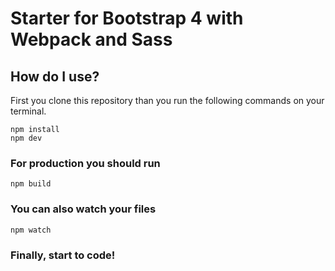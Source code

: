 # Starter for Bootstrap 4 with Webpack and Sass
## How do I use?
First you clone this repository than you run the following commands on your terminal.

```
npm install
npm dev
```

### For production you should run
```
npm build
```

### You can also watch your files

```
npm watch
```

### Finally, start to code!

